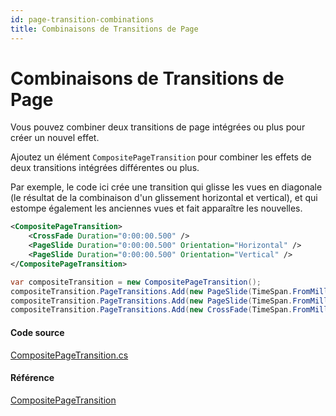 ```yaml
---
id: page-transition-combinations
title: Combinaisons de Transitions de Page
---
```


# Combinaisons de Transitions de Page

Vous pouvez combiner deux transitions de page intégrées ou plus pour créer un nouvel effet.

Ajoutez un élément `CompositePageTransition` pour combiner les effets de deux transitions intégrées différentes ou plus.

Par exemple, le code ici crée une transition qui glisse les vues en diagonale (le résultat de la combinaison d'un glissement horizontal et vertical), et qui estompe également les anciennes vues et fait apparaître les nouvelles.

```xml title='XAML'
<CompositePageTransition>
    <CrossFade Duration="0:00:00.500" />
    <PageSlide Duration="0:00:00.500" Orientation="Horizontal" />
    <PageSlide Duration="0:00:00.500" Orientation="Vertical" />
</CompositePageTransition>
```

```csharp title='C#'
var compositeTransition = new CompositePageTransition();
compositeTransition.PageTransitions.Add(new PageSlide(TimeSpan.FromMilliseconds(500), PageSlide.SlideAxis.Vertical));
compositeTransition.PageTransitions.Add(new PageSlide(TimeSpan.FromMilliseconds(500), PageSlide.SlideAxis.Horizontal));
compositeTransition.PageTransitions.Add(new CrossFade(TimeSpan.FromMilliseconds(500)));
```

#### Code source

[CompositePageTransition.cs](https://github.com/AvaloniaUI/Avalonia/blob/master/src/Avalonia.Visuals/Animation/CompositePageTransition.cs)

#### Référence

[CompositePageTransition](http://reference.avaloniaui.net/api/Avalonia.Animation/CompositePageTransition/)
